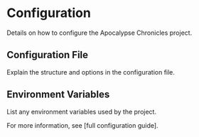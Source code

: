 # Configuration

Details on how to configure the Apocalypse Chronicles project.

## Configuration File

Explain the structure and options in the configuration file.

## Environment Variables

List any environment variables used by the project.

For more information, see [full configuration guide].